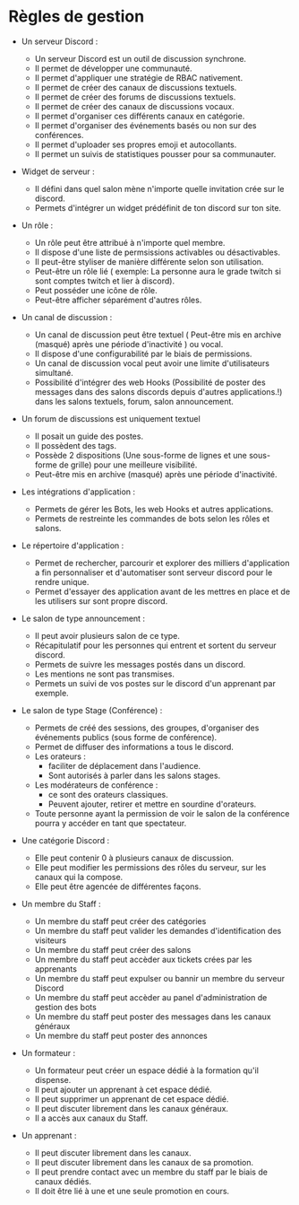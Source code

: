 # Règles de gestion

- Un serveur Discord :
  - Un serveur Discord est un outil de discussion synchrone.
  - Il permet de développer une communauté.
  - Il permet d'appliquer une stratégie de RBAC nativement.
  - Il permet de créer des canaux de discussions textuels.
  - Il permet de créer des forums de discussions textuels.
  - Il permet de créer des canaux de discussions vocaux.
  - Il permet d'organiser ces différents canaux en catégorie.
  - Il permet d'organiser des événements basés ou non sur des conférences.
  - Il permet d'uploader ses propres emoji et autocollants.
  - Il permet un suivis de statistiques pousser pour sa communauter.

- Widget de serveur :
  - Il défini dans quel salon mène n'importe quelle invitation crée sur le discord.
  - Permets d'intégrer un widget prédéfinit de ton discord sur ton site.

- Un rôle : 
  - Un rôle peut être attribué à n'importe quel membre.
  - Il dispose d'une liste de permsissions activables ou désactivables.
  - Il peut-être styliser de manière différente selon son utilisation.
  - Peut-être un rôle lié ( exemple: La personne aura le grade twitch si sont comptes twitch et lier à discord).
  - Peut posséder une icône de rôle.
  - Peut-être afficher séparément d'autres rôles.

- Un canal de discussion : 
  - Un canal de discussion peut être textuel ( Peut-être mis en archive (masqué) après une période d'inactivité ) ou vocal.
  - Il dispose d'une configurabilité par le biais de permissions.
  - Un canal de discussion vocal peut avoir une limite d'utilisateurs simultané.
  - Possibilité d'intégrer des web Hooks (Possibilité de poster des messages dans des salons discords depuis d'autres applications.!) dans les salons textuels, forum, salon announcement.

- Un forum de discussions est uniquement textuel
  - Il posait un guide des postes.
  - Il possèdent des tags.
  - Possède 2 dispositions (Une sous-forme de lignes et une sous-forme de grille) pour une meilleure visibilité.
  - Peut-être mis en archive (masqué) après une période d'inactivité.

- Les intégrations d'application :
  - Permets de gérer les Bots, les web Hooks et autres applications.
  - Permets de restreinte les commandes de bots selon les rôles et salons.

- Le répertoire d'application :
  - Permet de rechercher, parcourir et explorer des milliers d'application a fin personnaliser et d'automatiser sont serveur discord pour le rendre unique.
  - Permet d'essayer des application avant de les mettres en place et de les utilisers sur sont propre discord.


- Le salon de type announcement :
  - Il peut avoir plusieurs salon de ce type.
  - Récapitulatif pour les personnes qui entrent et sortent du serveur discord.
  - Permets de suivre les messages postés dans un discord.
  - Les mentions ne sont pas transmises.
  - Permets un suivi de vos postes sur le discord d'un apprenant par exemple.

- Le salon de type Stage (Conférence) :
  - Permets de créé des sessions, des groupes, d'organiser des événements publics (sous forme de conférence).
  - Permet de diffuser des informations a tous le discord.
  - Les orateurs :
    - faciliter de déplacement dans l'audience.
    - Sont autorisés à parler dans les salons stages.
  - Les modérateurs de conférence :
    - ce sont des orateurs classiques.
    - Peuvent ajouter, retirer et mettre en sourdine d'orateurs.
  - Toute personne ayant la permission de voir le salon de la conférence pourra y accéder en tant que spectateur.
  

- Une catégorie Discord :
  - Elle peut contenir 0 à plusieurs canaux de discussion.
  - Elle peut modifier les permissions des rôles du serveur, sur les canaux qui la compose.
  - Elle peut être agencée de différentes façons.

  
- Un membre du Staff : 
  - Un membre du staff peut créer des catégories
  - Un membre du staff peut valider les demandes d'identification des visiteurs
  - Un membre du staff peut créer des salons
  - Un membre du staff peut accèder aux tickets crées par les apprenants
  - Un membre du staff peut expulser ou bannir un membre du serveur Discord
  - Un membre du staff peut accèder au panel d'administration de gestion des bots
  - Un membre du staff peut poster des messages dans les canaux généraux
  - Un membre du staff peut poster des annonces

- Un formateur :
  - Un formateur peut créer un espace dédié à la formation qu'il dispense.
  - Il peut ajouter un apprenant à cet espace dédié.
  - Il peut supprimer un apprenant de cet espace dédié.
  - Il peut discuter librement dans les canaux généraux.
  - Il a accès aux canaux du Staff.

- Un apprenant : 
  - Il peut discuter librement dans les canaux.
  - Il peut discuter librement dans les canaux de sa promotion.
  - Il peut prendre contact avec un membre du staff par le biais de canaux dédiés.
  - Il doit être lié à une et une seule promotion en cours.
